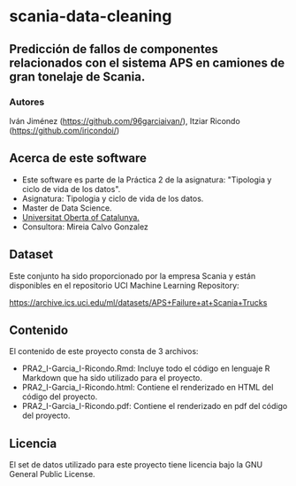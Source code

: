 # scania-data-cleaning

## Predicción de fallos de componentes relacionados con el sistema APS en camiones de gran tonelaje de Scania.

### Autores

Iván Jiménez (https://github.com/96garciaivan/), Itziar Ricondo (https://github.com/iricondoi/)

## Acerca de este software

* Este software es parte de la Práctica 2 de la asignatura: "Tipologia y ciclo de vida de los datos".
* Asignatura: Tipologia y ciclo de vida de los datos.
* Master de Data Science.
* [Universitat Oberta of Catalunya.](http://www.uoc.edu/portal/ca/index.html)
* Consultora: Mireia Calvo Gonzalez

## Dataset

Este conjunto ha sido proporcionado por la empresa Scania y están disponibles en el repositorio UCI Machine Learning Repository:

https://archive.ics.uci.edu/ml/datasets/APS+Failure+at+Scania+Trucks

## Contenido

El contenido de este proyecto consta de 3 archivos:

- PRA2_I-Garcia_I-Ricondo.Rmd: Incluye todo el código en lenguaje R Markdown que ha sido utilizado para el proyecto.
- PRA2_I-Garcia_I-Ricondo.html: Contiene el renderizado en HTML del código del proyecto.
- PRA2_I-Garcia_I-Ricondo.pdf:  Contiene el renderizado en pdf del código del proyecto.

## Licencia

El set de datos utilizado para este proyecto tiene licencia bajo la GNU General Public License.
